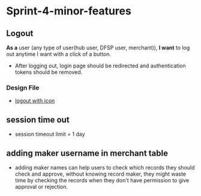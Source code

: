 # Sprint-4-minor-features

## Logout

**As a** user (any type of user(hub user, DFSP user, merchant)), **I want** to log out anytime I want with a click of a button.

* After logging out, login page should be redirected and authentication tokens should be removed.

### Design File

* [logout with icon](https://www.figma.com/proto/sEFusJJ4pQedgXvfRixE7b/Merchant-Registry-Prototype?page-id=1435%3A7881&type=design&node-id=1500-8894&viewport=644%2C-1531%2C0.48&t=hCq5f5htO8ZoIX23-1&scaling=scale-down&starting-point-node-id=1500%3A8894)

## session time out

* session timeout limit = 1 day

## adding maker username in merchant table

* adding maker names can help users to check which records they should check and approve, without knowing record maker, they might waste time by checking the records when they don't have permission to give approval or rejection.
